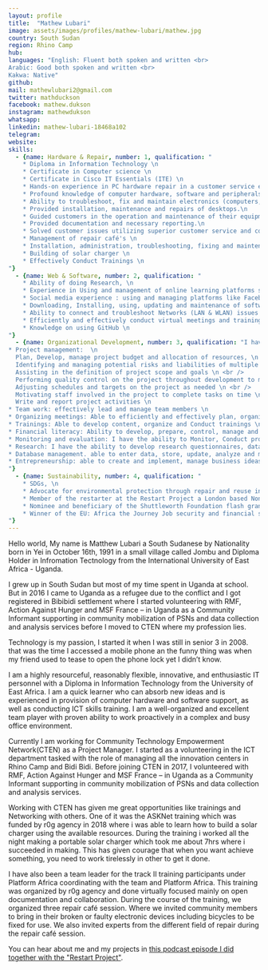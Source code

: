 ```yaml
---
layout: profile
title:  "Mathew Lubari"
image: assets/images/profiles/mathew-lubari/mathew.jpg
country: South Sudan
region: Rhino Camp
hub: 
languages: "English: Fluent both spoken and written <br>
Arabic: Good both spoken and written <br>
Kakwa: Native"
github: 
mail: mathewlubari2@gmail.com
twitter: mathduckson
facebook: mathew.dukson
instagram: mathewdukson
whatsapp: 
linkedin: mathew-lubari-18468a102
telegram: 
website: 
skills:
  - {name: Hardware & Repair, number: 1, qualification: "
    * Diploma in Information Technology \n
    * Certificate in Computer science \n
    * Certificate in Cisco IT Essentials (ITE) \n
    * Hands-on experience in PC hardware repair in a customer service environment \n
    * Profound knowledge of computer hardware, software and peripherals \n
    * Ability to troubleshoot, fix and maintain electronics (computers, mobile phones, solar lanterns etc.) \n
    * Provided installation, maintenance and repairs of desktops.\n
    * Guided customers in the operation and maintenance of their equipment when needed.\n
    * Provided documentation and necessary reporting.\n
    * Solved customer issues utilizing superior customer service and communication skills \n
    * Management of repair café's \n
    * Installation, administration, troubleshooting, fixing and maintenance of Networks(LAN and WLAN) systems \n
    * Building of solar charger \n 
    * Effectively Conduct Trainings \n
"}
  - {name: Web & Software, number: 2, qualification: "
    * Ability of doing Research, \n
    * Experience in Using and management of online learning platforms such as CISCO Networking Academy, Eliademy, UNHCR Coursera and Pluralsight \n
    * Social media experience : using and managing platforms like Facebook, Instagram, WhatsApp, Tweeter, Telegram and LinkedIn \n
    * Downloading, Installing, using, updating and maintenance of software programs both Licensed and Opensource software. \n
    * Ability to connect and troubleshoot Networks (LAN & WLAN) issues and system administration \n
    * Efficiently and effectively conduct virtual meetings and training \n
    * Knowledge on using GitHub \n
"}
  - {name: Organizational Development, number: 3, qualification: "I have over 3 years experience in the following areas: \n \n
* Project management:  \n 
  Plan, Develop, manage project budget and allocation of resources, \n <br />
  Identifying and managing potential risks and liabilities of multiple projects, \n <br />
  Assisting in the definition of project scope and goals \n <br />
  Performing quality control on the project throughout development to maintain the standards expected \n <br />
  Adjusting schedules and targets on the project as needed \n <br />
  Motivating staff involved in the project to complete tasks on time \n <br />
  Write and report project activities \n
* Team work: effectively lead and manage team members \n
* Organizing meetings: Able to efficiently and effectively plan, organize and conduct meetings. \n
* Trainings: Able to develop content, organize and Conduct trainings \n
* Financial literacy: Ability to develop, prepare, control, manage and report. \n
* Monitoring and evaluation: I have the ability to Monitor, Conduct project review and report on project implementation. \n
* Research: I have the ability to develop research questionnaires, data collection using platforms Kobo-collect, ODK including data analysis using excel \n
* Database management. able to enter data, store, update, analyze and maintain \n
* Entrepreneurship: able to create and implement, manage business ideas \n
"}
  - {name: Sustainability, number: 4, qualification: "
    * SDGs, \n
    * Advocate for environmental protection through repair and reuse in awareness rising on repair and reuse \n
    * Member of the restarter at the Restart Project a London based Non-profit Organization advocating for repair and reuse \n
    * Nominee and beneficiary of the Shuttleworth Foundation flash grants \n
    * Winner of the EU: Africa the Journey Job security and financial services category award
"}
---
```



Hello world,
My name is Matthew Lubari a South Sudanese by Nationality born in Yei in October 16th, 1991 in a small village called Jombu and Diploma Holder in Infromation Tectnology from the International University of East Africa - Uganda. 

I grew up in South Sudan but most of my time spent in Uganda at school. But in 2016 I came to Uganda as a refugee due to the conflict and I got registered in Bibibidi settlement where I started volunteering with RMF, Action Against Hunger and MSF France – in Uganda as a Community Informant supporting in community mobilization of PSNs and data collection and analysis services before I moved to CTEN where my profession lies.

Technology is my passion, I started it when I was still in senior 3 in 2008. that was the time I accessed a mobile phone an the funny thing was when my friend used to tease to open the phone lock yet I didn’t know.

I am a highly resourceful, reasonably flexible, innovative, and enthusiastic IT personnel with a Diploma in Information Technology from the University of East Africa. I am a quick learner who can absorb new ideas and is experienced in provision of computer hardware and software support, as well as conducting ICT skills training. I am a well-organized and excellent team player with proven ability to work proactively in a complex and busy office environment.

Currently I am working for Community Technology Empowerment Network(CTEN) as a Project Manager. I started as a volunteering in the ICT department tasked with the role of managing all the innovation centers in Rhino Camp and Bidi Bidi. Before joining CTEN in 2017, I volunteered with RMF, Action Against Hunger and MSF France – in Uganda as a Community Informant supporting in community mobilization of PSNs and data collection and analysis services.

Working with CTEN has given me great opportunities like trainings and Networking with others. 
One of it was the ASKNet training which was funded by r0g agency in 2018 where i was able to learn how to build a solar charger using the available resources. During the training i worked all the night making a portable solar charger which took me about 7hrs where i succeeded in making. This has given courage that when you want achieve something, you need to work tirelessly in other to get it done.

I have also been a team leader for the track II training participants under Platform Africa coordinating with the team and Platform Africa. This training was organized by r0g agency and done virtually focused mainly on open documentation and collaboration. 
During the course of the training, we organized three repair café session. Where we invited community members to bring in their broken or faulty electronic devices including bicycles to be fixed for use. We also invited experts from the different field of repair during the repair café session.

You can hear about me and my projects in [this podcast episode I did together with the "Restart Project"](https://therestartproject.org/podcast/refugee-repair/). 
